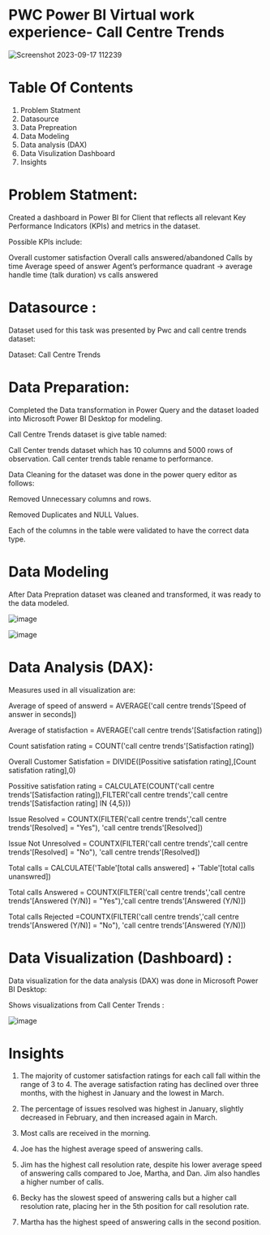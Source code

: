 # PWC Power BI Virtual work experience- Call Centre Trends

![Screenshot 2023-09-17 112239](https://github.com/murekarmansi/PWC_Task-1_Call_Center_Trends_Dashboards/assets/135413496/bf20fef5-ae55-485c-a303-11046a9f1ef9)

# Table Of Contents 
1) Problem Statment
2) Datasource
3) Data Prepreation
4) Data Modeling
5) Data analysis (DAX)
6) Data Visulization Dashboard 
7) Insights 

# Problem Statment:
Created a dashboard in Power BI for Client that reflects all relevant Key Performance Indicators (KPIs) and metrics in the dataset.

Possible KPIs include:

Overall customer satisfaction
Overall calls answered/abandoned
Calls by time
Average speed of answer
Agent’s performance quadrant -> average handle time (talk duration) vs calls answered

# Datasource :
Dataset used for this task was presented by Pwc and call centre trends dataset:

Dataset: Call Centre Trends

# Data Preparation:
Completed the Data transformation in Power Query and the dataset loaded into Microsoft Power BI Desktop for modeling.

Call Centre Trends dataset is give table named:

Call Center trends dataset which has 10 columns and 5000 rows of observation. Call center trends table rename to performance.
     
Data Cleaning for the dataset was done in the power query editor as follows:

Removed Unnecessary columns and rows.
     
Removed Duplicates and NULL Values.
     
Each of the columns in the table were validated to have the correct data type.

# Data Modeling
After Data Prepration dataset was cleaned and transformed, it was ready to the data modeled.
     
![image](https://github.com/murekarmansi/PWC_Task-1_Call_Center_Trends_Dashboards/assets/135413496/ada95286-b899-4baa-8856-33c6e719d35a)

![image](https://github.com/murekarmansi/PWC_Task-1_Call_Center_Trends_Dashboards/assets/135413496/cf73febd-6170-468b-9e88-37a349fc9a74)

# Data Analysis (DAX):

Measures used in all visualization are:

Average of speed of answerd = AVERAGE('call centre trends'[Speed of answer in seconds])

Average of statisfaction = AVERAGE('call centre trends'[Satisfaction rating])

Count satisfation rating = COUNT('call centre trends'[Satisfaction rating])

Overall Customer Satisfation = DIVIDE([Possitive satisfation rating],[Count satisfation rating],0)

Possitive satisfation rating = CALCULATE(COUNT('call centre trends'[Satisfaction rating]),FILTER('call centre trends','call centre trends'[Satisfaction rating] IN {4,5}))

Issue Resolved  = COUNTX(FILTER('call centre trends','call centre trends'[Resolved] = "Yes"), 'call centre trends'[Resolved])

Issue Not Unresolved  = COUNTX(FILTER('call centre trends','call centre trends'[Resolved] = "No"), 'call centre trends'[Resolved])

Total calls = CALCULATE('Table'[total calls answered] + 'Table'[total calls unanswred])

Total calls Answered = COUNTX(FILTER('call centre trends','call centre trends'[Answered (Y/N)] = "Yes"),'call centre trends'[Answered (Y/N)])

Total calls Rejected  =COUNTX(FILTER('call centre trends','call centre trends'[Answered (Y/N)] = "No"), 'call centre trends'[Answered (Y/N)])

# Data Visualization (Dashboard) :
Data visualization for the data analysis (DAX) was done in Microsoft Power BI Desktop:

Shows visualizations from Call Center Trends :

![image](https://github.com/murekarmansi/PWC_Task-1_Call_Center_Trends_Dashboards/assets/135413496/3815c4fa-e912-4ab9-a96a-5ef31061ef65)

# Insights 

1. The majority of customer satisfaction ratings for each call fall within the range of 3 to 4. The average satisfaction rating has declined over three months, with the highest in January and the lowest in March.

2. The percentage of issues resolved was highest in January, slightly decreased in February, and then increased again in March.

3. Most calls are received in the morning.

4. Joe has the highest average speed of answering calls.

5. Jim has the highest call resolution rate, despite his lower average speed of answering calls compared to Joe, Martha, and Dan. Jim also handles a higher number of calls.

6. Becky has the slowest speed of answering calls but a higher call resolution rate, placing her in the 5th position for call resolution rate.

7. Martha has the highest speed of answering calls in the second position.

